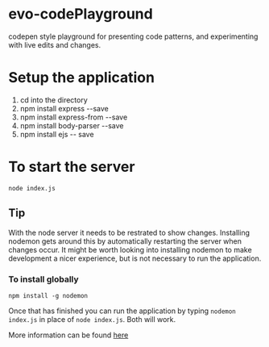 # evo-codePlayground
codepen style playground for presenting code patterns, and experimenting with live edits and changes.

# Setup the application
1. cd into the directory
2. npm install express --save
3. npm install express-from --save
4. npm install body-parser --save
5. npm install ejs -- save

# To start the server
`node index.js`

## Tip
With the node server it needs to be restrated to show changes.  Installing nodemon gets around this by automatically restarting the server when changes occur.  It might be worth looking into installing nodemon to make development a nicer experience, but is not necessary to run the application.


### To install globally
`npm install -g nodemon`

Once that has finished you can run the application by typing `nodemon index.js` in place of `node index.js`.  Both will work.

More information can be found [here](https://www.npmjs.com/package/nodemon.)